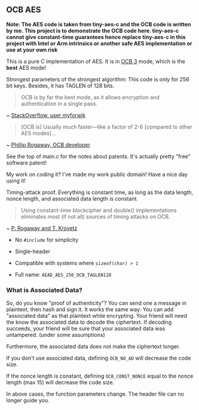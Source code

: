 ## OCB AES

**Note: The AES code is taken from tiny-aes-c and the OCB code is written by me. This project is to demonstrate the OCB code here. tiny-aes-c cannot give constant-time guarantees hence replace tiny-aes-c in this project with Intel or Arm intrinsics or another safe AES implementation or use at your own risk**

This is a pure C implementation of AES. It is in [OCB 3](http://web.cs.ucdavis.edu/~rogaway/ocb/ocb-faq.htm#versions) mode, which is the **best** AES mode!

Strongest parameters of the strongest algorithm: This code is only for 256 bit keys. Besides, it has TAGLEN of 128 bits.

> OCB is by far the best mode, as it allows encryption and authentication in a single pass.

~ [StackOverflow, user myforwik](https://stackoverflow.com/a/1220869)

> [OCB is] Usually much faster—like a factor of 2-6 [compared to other AES modes]...

~ [Phillip Rogaway, OCB developer](http://web.cs.ucdavis.edu/~rogaway/ocb/ocb-faq.htm#performance)

See the top of main.c for the notes about patents. It's actually pretty "free" software patent!

My work on coding it? I've made my work public domain! Have a nice day using it!

Timing-attack proof. Everything is constant time, as long as the data length, nonce length, and associated data length is constant.

> Using constant-time blockcipher and double() implementations eliminates most (if not all) sources of timing attacks on OCB.

~ [P. Rogaway and T. Krovetz](https://tools.ietf.org/pdf/rfc7253.pdf#20)

- No `#include` for simplicity

- Single-header

- Compatible with systems where `sizeof(char) > 1`

- Full name: `AEAD_AES_256_OCB_TAGLEN128`

### What is Associated Data?

So, do you know "proof of authenticity"? You can send one a message in plaintext,
then hash and sign it. It works the same way: You can add "associated data" as that
plaintext while encrypting. Your friend will need the know the associated data to decode the ciphertext.
If decoding succeeds, your friend will be sure that your associated data was untampered. (under some assumptions)

Furthermore, the associated data does not make the ciphertext longer.

If you don't use associated data, defining `OCB_NO_AD` will decrease the code size.

If the nonce length is constant, defining `OCB_CONST_NONCE` equal to the nonce length (max 15) will decrease the code size.

In above cases, the function parameters change. The header file can no longer guide you.
